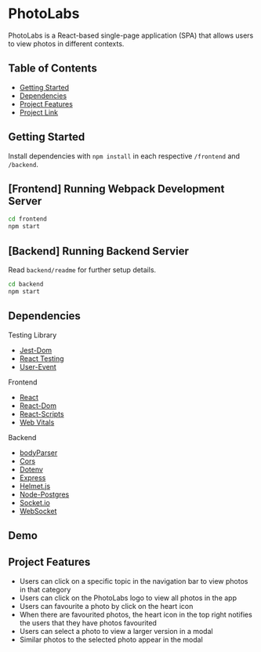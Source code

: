 # PhotoLabs

PhotoLabs is a React-based single-page application (SPA) that allows users to view photos in different contexts.


## Table of Contents
- [Getting Started](#getting-started)
- [Dependencies](#dependencies)
- [Project Features](#project-features)
- [Project Link](#live-link)


## Getting Started

Install dependencies with `npm install` in each respective `/frontend` and `/backend`.

## [Frontend] Running Webpack Development Server

```sh
cd frontend
npm start
```

## [Backend] Running Backend Servier

Read `backend/readme` for further setup details.

```sh
cd backend
npm start
```


## Dependencies

Testing Library
- [Jest-Dom](https://github.com/testing-library/jest-dom)
- [React Testing](https://www.npmjs.com/package/@testing-library/react)
- [User-Event](https://github.com/testing-library/user-event)

Frontend 
- [React](https://react.dev/)
- [React-Dom](https://www.npmjs.com/package/react-dom)
- [React-Scripts](https://www.npmjs.com/package/react-scripts)
- [Web Vitals](https://github.com/GoogleChrome/web-vitals#readme)

Backend 
- [bodyParser](https://expressjs.com/en/resources/middleware/body-parser.html)
- [Cors](https://github.com/expressjs/cors#readme)
- [Dotenv](https://www.dotenv.org/)
- [Express](https://expressjs.com/)
- [Helmet.js](https://helmetjs.github.io/)
- [Node-Postgres](https://node-postgres.com/)
- [Socket.io](https://socket.io/)
- [WebSocket](https://github.com/websockets/ws?tab=readme-ov-file)


## Demo





## Project Features

* Users can click on a specific topic in the navigation bar to view photos in that category
* Users can click on the PhotoLabs logo to view all photos in the app
* Users can favourite a photo by click on the heart icon
* When there are favourited photos, the heart icon in the top right notifies the users that they have photos favourited
* Users can select a photo to view a larger version in a modal
* Similar photos to the selected photo appear in the modal
